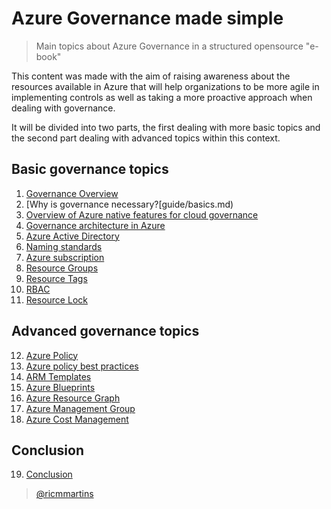 # Azure Governance made simple
>Main topics about Azure Governance in a structured opensource "e-book" 

This content was made with the aim of raising awareness about the resources available in Azure that will help organizations to be more agile in implementing controls as well as taking a more proactive approach when dealing with governance.

It will be divided into two parts, the first dealing with more basic topics and the second part dealing with advanced topics within this context.


## Basic governance topics

1. [Governance Overview](guide/datacenters.md)
2. [Why is governance necessary?[guide/basics.md)
3. [Overview of Azure native features for cloud governance](guide/storage.md)
4. [Governance architecture in Azure](guide/networking.md)
5. [Azure Active Directory](guide/monitoring.md)
6. [Naming standards](guide/disasterrecovery.md)
7. [Azure subscription](guide/governance.md)
8. [Resource Groups](guide/automation.md)
9. [Resource Tags](guide/security.md)
10. [RBAC](guide/misc.md)
11. [Resource Lock](guide/misc.md)

## Advanced governance topics

12. [Azure Policy](guide/misc.md)
13. [Azure policy best practices](guide/misc.md)
14. [ARM Templates](guide/misc.md)
15. [Azure Blueprints](guide/misc.md)
16. [Azure Resource Graph](guide/misc.md)
17. [Azure Management Group](guide/misc.md)
18. [Azure Cost Management](guide/misc.md)

## Conclusion

19. [Conclusion](guide/misc.md)

> [@ricmmartins](http://twitter.com/ricmmartins)



